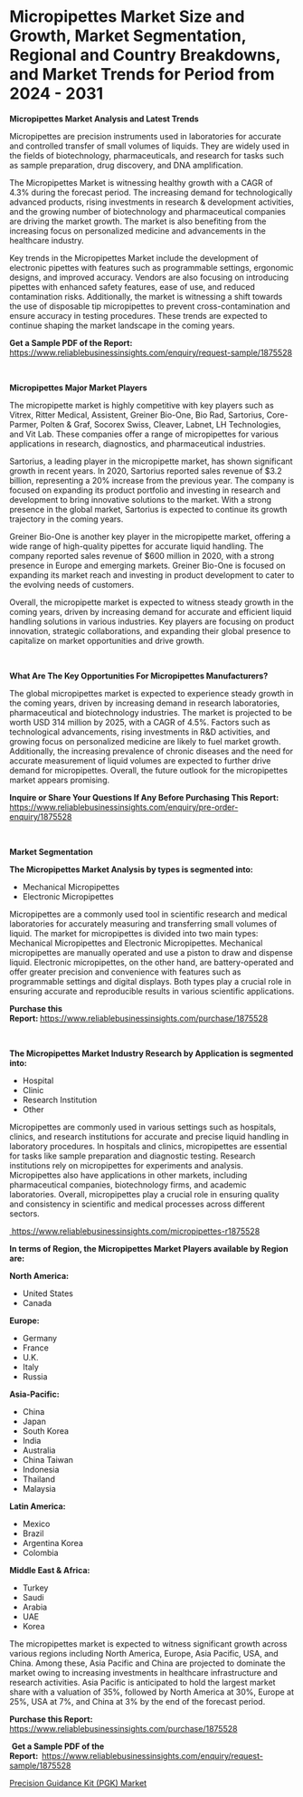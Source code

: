 <p><h1>Micropipettes Market Size and Growth, Market Segmentation, Regional and Country Breakdowns, and Market Trends for Period from 2024 -  2031</h1></p><p><strong>Micropipettes Market Analysis and Latest Trends</strong></p>
<p><p>Micropipettes are precision instruments used in laboratories for accurate and controlled transfer of small volumes of liquids. They are widely used in the fields of biotechnology, pharmaceuticals, and research for tasks such as sample preparation, drug discovery, and DNA amplification.</p><p>The Micropipettes Market is witnessing healthy growth with a CAGR of 4.3% during the forecast period. The increasing demand for technologically advanced products, rising investments in research & development activities, and the growing number of biotechnology and pharmaceutical companies are driving the market growth. The market is also benefiting from the increasing focus on personalized medicine and advancements in the healthcare industry.</p><p>Key trends in the Micropipettes Market include the development of electronic pipettes with features such as programmable settings, ergonomic designs, and improved accuracy. Vendors are also focusing on introducing pipettes with enhanced safety features, ease of use, and reduced contamination risks. Additionally, the market is witnessing a shift towards the use of disposable tip micropipettes to prevent cross-contamination and ensure accuracy in testing procedures. These trends are expected to continue shaping the market landscape in the coming years.</p></p>
<p><strong>Get a Sample PDF of the Report:&nbsp;</strong> <a href="https://www.reliablebusinessinsights.com/enquiry/request-sample/1875528">https://www.reliablebusinessinsights.com/enquiry/request-sample/1875528</a></p>
<p>&nbsp;</p>
<p><strong>Micropipettes Major Market Players</strong></p>
<p><p>The micropipette market is highly competitive with key players such as Vitrex, Ritter Medical, Assistent, Greiner Bio-One, Bio Rad, Sartorius, Core-Parmer, Polten & Graf, Socorex Swiss, Cleaver, Labnet, LH Technologies, and Vit Lab. These companies offer a range of micropipettes for various applications in research, diagnostics, and pharmaceutical industries.</p><p>Sartorius, a leading player in the micropipette market, has shown significant growth in recent years. In 2020, Sartorius reported sales revenue of $3.2 billion, representing a 20% increase from the previous year. The company is focused on expanding its product portfolio and investing in research and development to bring innovative solutions to the market. With a strong presence in the global market, Sartorius is expected to continue its growth trajectory in the coming years.</p><p>Greiner Bio-One is another key player in the micropipette market, offering a wide range of high-quality pipettes for accurate liquid handling. The company reported sales revenue of $600 million in 2020, with a strong presence in Europe and emerging markets. Greiner Bio-One is focused on expanding its market reach and investing in product development to cater to the evolving needs of customers.</p><p>Overall, the micropipette market is expected to witness steady growth in the coming years, driven by increasing demand for accurate and efficient liquid handling solutions in various industries. Key players are focusing on product innovation, strategic collaborations, and expanding their global presence to capitalize on market opportunities and drive growth.</p></p>
<p>&nbsp;</p>
<p><strong>What Are The Key Opportunities For Micropipettes Manufacturers?</strong></p>
<p><p>The global micropipettes market is expected to experience steady growth in the coming years, driven by increasing demand in research laboratories, pharmaceutical and biotechnology industries. The market is projected to be worth USD 314 million by 2025, with a CAGR of 4.5%. Factors such as technological advancements, rising investments in R&D activities, and growing focus on personalized medicine are likely to fuel market growth. Additionally, the increasing prevalence of chronic diseases and the need for accurate measurement of liquid volumes are expected to further drive demand for micropipettes. Overall, the future outlook for the micropipettes market appears promising.</p></p>
<p><strong>Inquire or Share Your Questions If Any Before Purchasing This Report:</strong> <a href="https://www.reliablebusinessinsights.com/enquiry/pre-order-enquiry/1875528">https://www.reliablebusinessinsights.com/enquiry/pre-order-enquiry/1875528</a></p>
<p>&nbsp;</p>
<p><strong>Market Segmentation</strong></p>
<p><strong>The Micropipettes Market Analysis by types is segmented into:</strong></p>
<p><ul><li>Mechanical Micropipettes</li><li>Electronic Micropipettes</li></ul></p>
<p><p>Micropipettes are a commonly used tool in scientific research and medical laboratories for accurately measuring and transferring small volumes of liquid. The market for micropipettes is divided into two main types: Mechanical Micropipettes and Electronic Micropipettes. Mechanical micropipettes are manually operated and use a piston to draw and dispense liquid. Electronic micropipettes, on the other hand, are battery-operated and offer greater precision and convenience with features such as programmable settings and digital displays. Both types play a crucial role in ensuring accurate and reproducible results in various scientific applications.</p></p>
<p><strong>Purchase this Report:&nbsp;</strong><a href="https://www.reliablebusinessinsights.com/purchase/1875528">https://www.reliablebusinessinsights.com/purchase/1875528</a></p>
<p>&nbsp;</p>
<p><strong>The Micropipettes Market Industry Research by Application is segmented into:</strong></p>
<p><ul><li>Hospital</li><li>Clinic</li><li>Research Institution</li><li>Other</li></ul></p>
<p><p>Micropipettes are commonly used in various settings such as hospitals, clinics, and research institutions for accurate and precise liquid handling in laboratory procedures. In hospitals and clinics, micropipettes are essential for tasks like sample preparation and diagnostic testing. Research institutions rely on micropipettes for experiments and analysis. Micropipettes also have applications in other markets, including pharmaceutical companies, biotechnology firms, and academic laboratories. Overall, micropipettes play a crucial role in ensuring quality and consistency in scientific and medical processes across different sectors.</p></p>
<p><a href="https://www.reliablebusinessinsights.com/micropipettes-r1875528">&nbsp;https://www.reliablebusinessinsights.com/micropipettes-r1875528</a></p>
<p><strong>In terms of Region, the Micropipettes Market Players available by Region are:</strong></p>
<p>
    <p> <strong> North America: </strong>
        <ul>
            <li>United States</li>
            <li>Canada</li>
        </ul>
        </p> 
    <p> <strong> Europe: </strong>
        <ul>
            <li>Germany</li>
            <li>France</li>
            <li>U.K.</li>
            <li>Italy</li>
            <li>Russia</li>
        </ul>
        </p> 
    <p> <strong> Asia-Pacific: </strong>
        <ul>
            <li>China</li>
            <li>Japan</li>
            <li>South Korea</li>
            <li>India</li>
            <li>Australia</li>
            <li>China Taiwan</li>
            <li>Indonesia</li>
            <li>Thailand</li>
            <li>Malaysia</li>
        </ul>
        </p> 
    <p> <strong> Latin America: </strong>
        <ul>
            <li>Mexico</li>
            <li>Brazil</li>
            <li>Argentina Korea</li>
            <li>Colombia</li>
        </ul>
        </p> 
    <p> <strong> Middle East & Africa: </strong>
        <ul>
            <li>Turkey</li>
            <li>Saudi</li>
            <li>Arabia</li>
            <li>UAE</li>
            <li>Korea</li>
        </ul>
    </p>
    </p>
<p><p>The micropipettes market is expected to witness significant growth across various regions including North America, Europe, Asia Pacific, USA, and China. Among these, Asia Pacific and China are projected to dominate the market owing to increasing investments in healthcare infrastructure and research activities. Asia Pacific is anticipated to hold the largest market share with a valuation of 35%, followed by North America at 30%, Europe at 25%, USA at 7%, and China at 3% by the end of the forecast period.</p></p>
<p><strong>Purchase this Report: </strong><a href="https://www.reliablebusinessinsights.com/purchase/1875528">https://www.reliablebusinessinsights.com/purchase/1875528</a></p>
<p>&nbsp;<strong>Get a Sample PDF of the Report:&nbsp;&nbsp;</strong><a href="https://www.reliablebusinessinsights.com/enquiry/request-sample/1875528">https://www.reliablebusinessinsights.com/enquiry/request-sample/1875528</a></p>
<p><strong></strong></p>
<p><p><a href="https://github.com/riwar777/Market-Research-Report-List-1/blob/main/precision-guidance-kit-pgk-market.md">Precision Guidance Kit (PGK) Market</a></p></p>